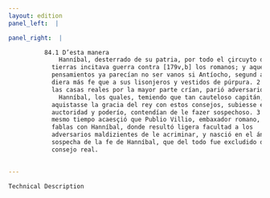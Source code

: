 ```yaml
---
layout: edition
panel_left:  |

panel_right:  |

          84.1 D’esta manera
              Hanníbal, desterrado de su patria, por todo el çircuyto de las
            tierras incitava guerra contra [179v,b] los romanos; y aquestos sus
            pensamientos ya parecían no ser vanos si Antíocho, segund avía començado, después le
            diera más fe que a sus lisonjeros y vestidos de púrpura. 2 Mas la invidia que
            las casas reales por la mayor parte crían, parió adversarios a
              Hanníbal, los quales, temiendo que tan cauteloso capitán, si
            aquistasse la gracia del rey con estos consejos, subiesse en muy alto grado de
            auctoridad y poderío, contendían de le fazer sospechoso. 3 Assí mesmo, en el
            mesmo tiempo acaesçió que Publio Villio, embaxador romano, vino a Épheso y ovo muchas
            fablas con Hanníbal, donde resultó ligera facultad a los
            adversarios maldizientes de le acriminar, y nasció en el ánimo de Anthíoco tanta
            sospecha de la fe de Hanníbal, que del todo fue excludido del
            consejo real.
        

---
```



    Technical Description
